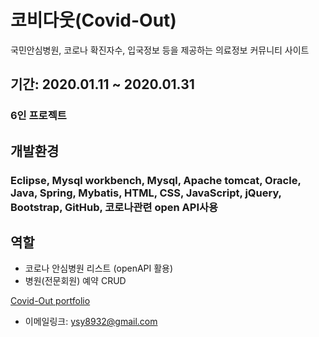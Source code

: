 # 코비다웃(Covid-Out)
국민안심병원, 코로나 확진자수, 입국정보 등을 제공하는 의료정보 커뮤니티 사이트

## 기간: 2020.01.11 ~ 2020.01.31

### 6인 프로젝트

## 개발환경

### Eclipse, Mysql workbench, Mysql, Apache tomcat, Oracle, Java, Spring, Mybatis, HTML, CSS, JavaScript, jQuery, Bootstrap, GitHub, 코로나관련 open API사용

## **역할**

- 코로나 안심병원 리스트 (openAPI 활용)
- 병원(전문회원) 예약 CRUD

[Covid-Out portfolio](https://www.notion.so/Covid-out-476a896046e046af8895f2d3e2fbbf1e)

* 이메일링크: <ysy8932@gmail.com>

